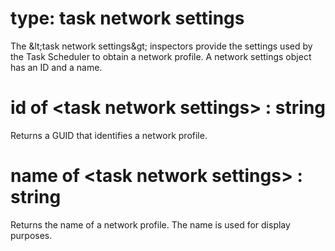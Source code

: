 # type: task network settings

The &amp;lt;task network settings&amp;gt; inspectors provide the settings used by the Task Scheduler to obtain a network profile. A network settings object has an ID and a name.

# id of &lt;task network settings&gt; : string

Returns a GUID that identifies a network profile.

# name of &lt;task network settings&gt; : string

Returns the name of a network profile. The name is used for display purposes.
